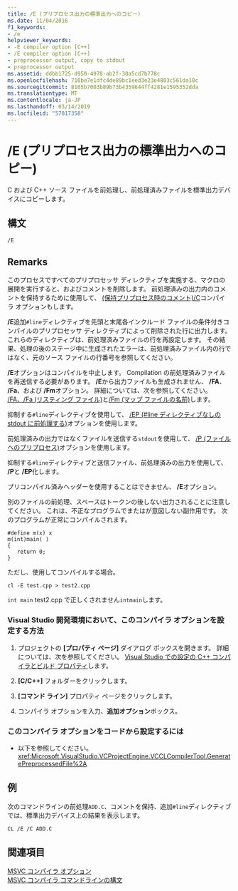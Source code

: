 ```yaml
---
title: /E (プリプロセス出力の標準出力へのコピー)
ms.date: 11/04/2016
f1_keywords:
- /e
helpviewer_keywords:
- -E compiler option [C++]
- /E compiler option [C++]
- preprocessor output, copy to stdout
- preprocessor output
ms.assetid: ddbb1725-d950-4978-ab2f-30a5cd7b778c
ms.openlocfilehash: 710be7e1dfc4de89bc1eed3e23e4803c561da10c
ms.sourcegitcommit: 8105b7003b89b73b4359644ff4281e1595352dda
ms.translationtype: MT
ms.contentlocale: ja-JP
ms.lasthandoff: 03/14/2019
ms.locfileid: "57817358"
---
```

# <a name="e-preprocess-to-stdout"></a>/E (プリプロセス出力の標準出力へのコピー)

C および C++ ソース ファイルを前処理し、前処理済みファイルを標準出力デバイスにコピーします。

## <a name="syntax"></a>構文

```
/E
```

## <a name="remarks"></a>Remarks

このプロセスですべてのプリプロセッサ ディレクティブを実施する、マクロの展開を実行すると、およびコメントを削除します。 前処理済みの出力内のコメントを保持するために使用して、 [(保持プリプロセス時のコメント)/C](c-preserve-comments-during-preprocessing.md)コンパイラ オプションもします。

**/E**追加`#line`ディレクティブを先頭と末尾各インクルード ファイルの条件付きコンパイルのプリプロセッサ ディレクティブによって削除された行に出力します。 これらのディレクティブは、前処理済みファイルの行を再設定します。 その結果、処理の後のステージ中に生成されたエラーは、前処理済みファイル内の行ではなく、元のソース ファイルの行番号を参照してください。

**/E**オプションはコンパイルを中止します。 Compilation の前処理済みファイルを再送信する必要があります。 **/E**から出力ファイルも生成されません、 **/FA**、 **/Fa**、および **/Fm**オプション。 詳細については、次を参照してください。 [/FA、/Fa (リスティング ファイル)](fa-fa-listing-file.md)と[/Fm (マップ ファイルの名前)](fm-name-mapfile.md)します。

抑制する`#line`ディレクティブを使用して、 [/EP (#line ディレクティブなしの stdout に前処理する)](ep-preprocess-to-stdout-without-hash-line-directives.md)オプションを使用します。

前処理済みの出力ではなくファイルを送信する`stdout`を使用して、 [/P (ファイルへのプリプロセス)](p-preprocess-to-a-file.md)オプションを使用します。

抑制する`#line`ディレクティブと送信ファイル、前処理済みの出力を使用して、 **/P**と **/EP**化します。

プリコンパイル済みヘッダーを使用することはできません、 **/E**オプション。

別のファイルの前処理、スペースはトークンの後しない出力されることに注意してください。 これは、不正なプログラムでまたはが意図しない副作用です。 次のプログラムが正常にコンパイルされます。

```
#define m(x) x
m(int)main( )
{
   return 0;
}
```

ただし、使用してコンパイルする場合。

```
cl -E test.cpp > test2.cpp
```

`int main` test2.cpp で正しくされません`intmain`します。

### <a name="to-set-this-compiler-option-in-the-visual-studio-development-environment"></a>Visual Studio 開発環境において、このコンパイラ オプションを設定する方法

1. プロジェクトの **[プロパティ ページ]** ダイアログ ボックスを開きます。 詳細については、次を参照してください。 [Visual Studio での設定の C++ コンパイラとビルド プロパティ](../working-with-project-properties.md)します。

1. **[C/C++]** フォルダーをクリックします。

1. **[コマンド ライン]** プロパティ ページをクリックします。

1. コンパイラ オプションを入力、**追加オプション**ボックス。

### <a name="to-set-this-compiler-option-programmatically"></a>このコンパイラ オプションをコードから設定するには

- 以下を参照してください。<xref:Microsoft.VisualStudio.VCProjectEngine.VCCLCompilerTool.GeneratePreprocessedFile%2A>

## <a name="example"></a>例

次のコマンドラインの前処理`ADD.C`、コメントを保持、追加`#line`ディレクティブでは、標準出力デバイス上の結果を表示します。

```
CL /E /C ADD.C
```

## <a name="see-also"></a>関連項目

[MSVC コンパイラ オプション](compiler-options.md)<br/>
[MSVC コンパイラ コマンドラインの構文](compiler-command-line-syntax.md)
